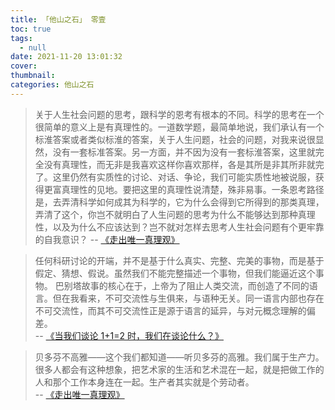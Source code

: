 ```yaml
---
title: 「他山之石」 零壹
toc: true
tags:
  - null
date: 2021-11-20 13:01:32
cover:
thumbnail:
categories: 他山之石
---
```

>关于人生社会问题的思考，跟科学的恩考有根本的不同。科学的思考在一个很简单的意义上是有真理性的。一道数学题，最简单地说，我们承认有一个标淮答案或者类似标淮的答案，关于人生问题，社会的问题，对我来说很显然，没有一套标准答案。另一方面，并不因为没有一套标淮答案，这里就完全没有真理性，而无非是我喜欢这样你喜欢那样，各是其所是非其所非就完了。这里仍然有实质性的讨论、对话、争论，我们可能实质性地被说服，获得更富真理性的见地。要把这里的真理性说清楚，殊非易事。一条恩考路径是，去弄清科学如何成其为科学的，它为什么会得到它所得到的那类真理，弄清了这个，你岂不就明白了人生问题的思考为什么不能够达到那种真理性，以及为什么不应该达到？岂不就对怎样去思考人生社会问题有个更牢靠的自我意识？
-- [《走出唯一真理观》](https://pdc.capub.cn/search.html#/detail?id=2k6hfft25xobqsuotpzkf6jzwme2fq5gsrxbuhqfbkwsz5n3ersa&from=1&type=marc)

>任何科研讨论的开端，并不是基于什么真实、完整、完美的事物，而是基于假定、猜想、假说。虽然我们不能完整描述一个事物，但我们能逼近这个事物。
巴别塔故事的核心在于，上帝为了阻止人类交流，而创造了不同的语言。但在我看来，不可交流性与生俱来，与语种无关。同一语言内部也存在不可交流性，而其不可交流性正是源于语言的延异，与对元概念理解的偏差。  
-- [《当我们谈论 1+1=2 时，我们在谈论什么？》](https://sspai.com/post/60478)

>贝多芬不高雅——这个我们都知道——听贝多芬的高雅。我们属于生产力。很多人都会有这种想象，把艺术家的生活和艺术混在一起，就是把做工作的人和那个工作本身连在一起。生产者其实就是个劳动者。  
-- [《走出唯一真理观》](https://pdc.capub.cn/search.html#/detail?id=2k6hfft25xobqsuotpzkf6jzwme2fq5gsrxbuhqfbkwsz5n3ersa&from=1&type=marc)

